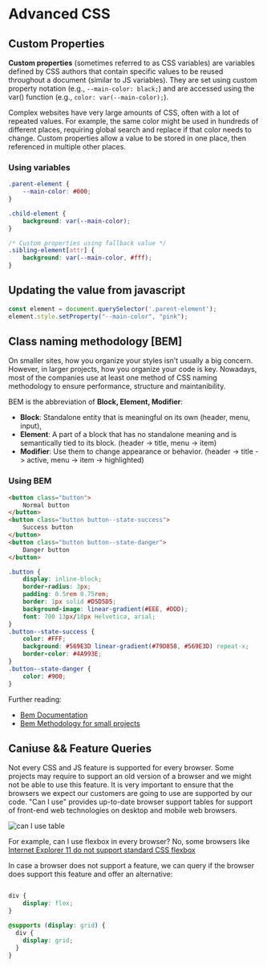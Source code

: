 # Advanced CSS

## Custom Properties
**Custom properties** (sometimes referred to as CSS variables) are variables defined by CSS authors that contain specific values to be reused throughout a document (similar to JS variables). They are set using custom property notation (e.g., `--main-color: black;`) and are accessed using the var() function (e.g., `color: var(--main-color);`).

Complex websites have very large amounts of CSS, often with a lot of repeated values. For example, the same color might be used in hundreds of different places, requiring global search and replace if that color needs to change. Custom properties allow a value to be stored in one place, then referenced in multiple other places.

### Using variables

```css
.parent-element {
    --main-color: #000;
} 

.child-element {
    background: var(--main-color);
}

/* Custom properties using fallback value */
.sibling-element[attr] {
    background: var(--main-color, #fff);
}

```

## Updating the value from javascript

```javascript
const element = document.querySelector('.parent-element');
element.style.setProperty("--main-color", "pink");
```

## Class naming methodology [BEM]

On smaller sites, how you organize your styles isn’t usually a big concern. However, in larger projects, how you organize your code is key. Nowadays, most of the companies use at least one method of CSS naming methodology to ensure performance, structure and maintanibility.

BEM is the abbreviation of **Block, Element, Modifier**:

- **Block**: Standalone entity that is meaningful on its own (header, menu, input),
- **Element**: A part of a block that has no standalone meaning and is semantically tied to its block. (header -> title, menu -> item)
- **Modifier**: Use them to change appearance or behavior. (header -> title -> active, menu -> item -> highlighted)

### Using BEM

```html
<button class="button">
	Normal button
</button>
<button class="button button--state-success">
	Success button
</button>
<button class="button button--state-danger">
	Danger button
</button>
```

```css
.button {
	display: inline-block;
	border-radius: 3px;
	padding: 0.5rem 0.75rem;
	border: 1px solid #D5D5D5;
	background-image: linear-gradient(#EEE, #DDD);
	font: 700 13px/18px Helvetica, arial;
}
.button--state-success {
	color: #FFF;
	background: #569E3D linear-gradient(#79D858, #569E3D) repeat-x;
	border-color: #4A993E;
}
.button--state-danger {
	color: #900;
}
```

Further reading:
- [Bem Documentation](http://getbem.com/)
- [Bem Methodology for small projects](https://www.smashingmagazine.com/2014/07/bem-methodology-for-small-projects/)

## Caniuse && Feature Queries
Not every CSS and JS feature is supported for every browser. Some projects may require to support an old version of a browser and we might not be able to use this feature. It is very important to ensure that the browsers we expect our customers are going to use are supported by our code. 
"Can I use" provides up-to-date browser support tables for support of front-end web technologies on desktop and mobile web browsers.

![can I use table]('./assets/caniuse.png')

For example, can I use flexbox in every browser?
No, some browsers like [Internet Explorer 11 do not support standard CSS flexbox](https://caniuse.com/#search=flexbox)

In case a browser does not support a feature, we can query if the browser does support this feature and offer an alternative:

```css

div {
    display: flex;
}

@supports (display: grid) {
  div {
    display: grid;
  }
}

```